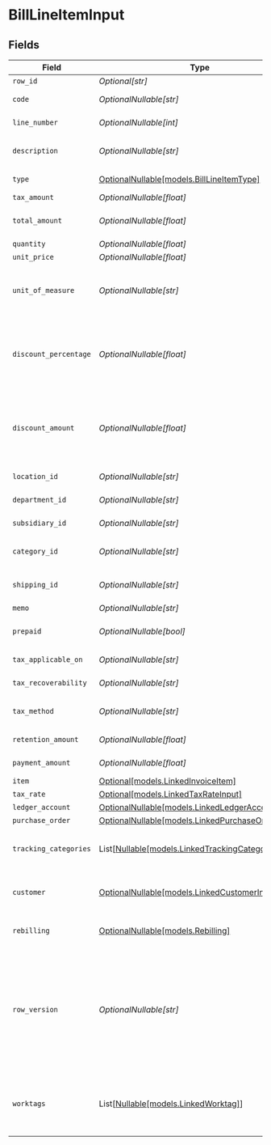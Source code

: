 # BillLineItemInput


## Fields

| Field                                                                                                                                      | Type                                                                                                                                       | Required                                                                                                                                   | Description                                                                                                                                | Example                                                                                                                                    |
| ------------------------------------------------------------------------------------------------------------------------------------------ | ------------------------------------------------------------------------------------------------------------------------------------------ | ------------------------------------------------------------------------------------------------------------------------------------------ | ------------------------------------------------------------------------------------------------------------------------------------------ | ------------------------------------------------------------------------------------------------------------------------------------------ |
| `row_id`                                                                                                                                   | *Optional[str]*                                                                                                                            | :heavy_minus_sign:                                                                                                                         | Row ID                                                                                                                                     | 12345                                                                                                                                      |
| `code`                                                                                                                                     | *OptionalNullable[str]*                                                                                                                    | :heavy_minus_sign:                                                                                                                         | User defined item code                                                                                                                     | 120-C                                                                                                                                      |
| `line_number`                                                                                                                              | *OptionalNullable[int]*                                                                                                                    | :heavy_minus_sign:                                                                                                                         | Line number in the invoice                                                                                                                 | 1                                                                                                                                          |
| `description`                                                                                                                              | *OptionalNullable[str]*                                                                                                                    | :heavy_minus_sign:                                                                                                                         | User defined description                                                                                                                   | Model Y is a fully electric, mid-size SUV, with seating for up to seven, dual motor AWD and unparalleled protection.                       |
| `type`                                                                                                                                     | [OptionalNullable[models.BillLineItemType]](../models/billlineitemtype.md)                                                                 | :heavy_minus_sign:                                                                                                                         | Bill Line Item type                                                                                                                        | expense_account                                                                                                                            |
| `tax_amount`                                                                                                                               | *OptionalNullable[float]*                                                                                                                  | :heavy_minus_sign:                                                                                                                         | Tax amount                                                                                                                                 | 27500                                                                                                                                      |
| `total_amount`                                                                                                                             | *OptionalNullable[float]*                                                                                                                  | :heavy_minus_sign:                                                                                                                         | Total amount of the line item                                                                                                              | 27500                                                                                                                                      |
| `quantity`                                                                                                                                 | *OptionalNullable[float]*                                                                                                                  | :heavy_minus_sign:                                                                                                                         | N/A                                                                                                                                        | 1                                                                                                                                          |
| `unit_price`                                                                                                                               | *OptionalNullable[float]*                                                                                                                  | :heavy_minus_sign:                                                                                                                         | N/A                                                                                                                                        | 27500.5                                                                                                                                    |
| `unit_of_measure`                                                                                                                          | *OptionalNullable[str]*                                                                                                                    | :heavy_minus_sign:                                                                                                                         | Description of the unit type the item is sold as, ie: kg, hour.                                                                            | pc.                                                                                                                                        |
| `discount_percentage`                                                                                                                      | *OptionalNullable[float]*                                                                                                                  | :heavy_minus_sign:                                                                                                                         | Discount percentage applied to the line item when supported downstream.                                                                    | 0.01                                                                                                                                       |
| `discount_amount`                                                                                                                          | *OptionalNullable[float]*                                                                                                                  | :heavy_minus_sign:                                                                                                                         | Discount amount applied to the line item when supported downstream.                                                                        | 19.99                                                                                                                                      |
| `location_id`                                                                                                                              | *OptionalNullable[str]*                                                                                                                    | :heavy_minus_sign:                                                                                                                         | The ID of the location                                                                                                                     | 12345                                                                                                                                      |
| `department_id`                                                                                                                            | *OptionalNullable[str]*                                                                                                                    | :heavy_minus_sign:                                                                                                                         | The ID of the department                                                                                                                   | 12345                                                                                                                                      |
| `subsidiary_id`                                                                                                                            | *OptionalNullable[str]*                                                                                                                    | :heavy_minus_sign:                                                                                                                         | The ID of the subsidiary                                                                                                                   | 12345                                                                                                                                      |
| `category_id`                                                                                                                              | *OptionalNullable[str]*                                                                                                                    | :heavy_minus_sign:                                                                                                                         | ID of the category of the line item                                                                                                        | 12345                                                                                                                                      |
| `shipping_id`                                                                                                                              | *OptionalNullable[str]*                                                                                                                    | :heavy_minus_sign:                                                                                                                         | ID of the shipping of the line item                                                                                                        | 12345                                                                                                                                      |
| `memo`                                                                                                                                     | *OptionalNullable[str]*                                                                                                                    | :heavy_minus_sign:                                                                                                                         | Memo                                                                                                                                       | Some memo                                                                                                                                  |
| `prepaid`                                                                                                                                  | *OptionalNullable[bool]*                                                                                                                   | :heavy_minus_sign:                                                                                                                         | Whether the line item is prepaid                                                                                                           | true                                                                                                                                       |
| `tax_applicable_on`                                                                                                                        | *OptionalNullable[str]*                                                                                                                    | :heavy_minus_sign:                                                                                                                         | Tax applicable on                                                                                                                          | Domestic_Purchase_of_Goods_and_Services                                                                                                    |
| `tax_recoverability`                                                                                                                       | *OptionalNullable[str]*                                                                                                                    | :heavy_minus_sign:                                                                                                                         | Tax recoverability                                                                                                                         | Fully_Recoverable                                                                                                                          |
| `tax_method`                                                                                                                               | *OptionalNullable[str]*                                                                                                                    | :heavy_minus_sign:                                                                                                                         | Method of tax calculation                                                                                                                  | Due_to_Supplier                                                                                                                            |
| `retention_amount`                                                                                                                         | *OptionalNullable[float]*                                                                                                                  | :heavy_minus_sign:                                                                                                                         | Retention amount                                                                                                                           | 1000                                                                                                                                       |
| `payment_amount`                                                                                                                           | *OptionalNullable[float]*                                                                                                                  | :heavy_minus_sign:                                                                                                                         | Payment amount                                                                                                                             | 1000                                                                                                                                       |
| `item`                                                                                                                                     | [Optional[models.LinkedInvoiceItem]](../models/linkedinvoiceitem.md)                                                                       | :heavy_minus_sign:                                                                                                                         | N/A                                                                                                                                        |                                                                                                                                            |
| `tax_rate`                                                                                                                                 | [Optional[models.LinkedTaxRateInput]](../models/linkedtaxrateinput.md)                                                                     | :heavy_minus_sign:                                                                                                                         | N/A                                                                                                                                        |                                                                                                                                            |
| `ledger_account`                                                                                                                           | [OptionalNullable[models.LinkedLedgerAccountInput]](../models/linkedledgeraccountinput.md)                                                 | :heavy_minus_sign:                                                                                                                         | N/A                                                                                                                                        |                                                                                                                                            |
| `purchase_order`                                                                                                                           | [OptionalNullable[models.LinkedPurchaseOrder]](../models/linkedpurchaseorder.md)                                                           | :heavy_minus_sign:                                                                                                                         | N/A                                                                                                                                        |                                                                                                                                            |
| `tracking_categories`                                                                                                                      | List[[Nullable[models.LinkedTrackingCategory]](../models/linkedtrackingcategory.md)]                                                       | :heavy_minus_sign:                                                                                                                         | A list of linked tracking categories.                                                                                                      |                                                                                                                                            |
| `customer`                                                                                                                                 | [OptionalNullable[models.LinkedCustomerInput]](../models/linkedcustomerinput.md)                                                           | :heavy_minus_sign:                                                                                                                         | The customer this entity is linked to.                                                                                                     |                                                                                                                                            |
| `rebilling`                                                                                                                                | [OptionalNullable[models.Rebilling]](../models/rebilling.md)                                                                               | :heavy_minus_sign:                                                                                                                         | Rebilling metadata for this line item.                                                                                                     |                                                                                                                                            |
| `row_version`                                                                                                                              | *OptionalNullable[str]*                                                                                                                    | :heavy_minus_sign:                                                                                                                         | A binary value used to detect updates to a object and prevent data conflicts. It is incremented each time an update is made to the object. | 1-12345                                                                                                                                    |
| `worktags`                                                                                                                                 | List[[Nullable[models.LinkedWorktag]](../models/linkedworktag.md)]                                                                         | :heavy_minus_sign:                                                                                                                         | A list of linked worktags. This is only supported for Workday.                                                                             |                                                                                                                                            |